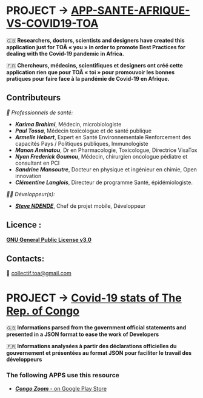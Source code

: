 # PROJECT -> [APP-SANTE-AFRIQUE-VS-COVID19-TOA](https://github.com/AfricaDevs/APP-SANTE-AFRIQUE-VS-COVID19-TOA)

:uk: **Researchers, doctors, scientists and designers have created this application just for TOÂ « you » in order to promote Best Practices for dealing with the Covid-19 pandemic in Africa.**

:fr: **Chercheurs, médecins, scientifiques et designers ont créé cette application rien que pour TOÂ « toi » pour promouvoir les bonnes pratiques pour faire face à la pandémie de Covid-19 en Afrique.**

## Contributeurs

*:hospital: Professionnels de santé:*
- ***Karima Brahimi***, Médecin, microbiologiste
- ***Paul Tossa***, Médecin toxicologue et de santé publique
- ***Armelle Hebert***, Expert en Santé Environnementale Renforcement des capacités Pays / Politiques publiques, Immunologiste
- ***Manon Aminatou***, Dr en Pharmacologie, Toxicologue, Directrice VisaTox
- ***Nyan  Frederick Goumou***, Médecin, chirurgien  oncologue pédiatre et consultant en PCI 
- ***Sandrine Mansoutre***, Docteur en physique et ingénieur en chimie, Open innovation
- ***Clémentine Langlois***, Directeur de programme Santé, épidémiologiste.

*👨‍💻 Développeur(s):*
- ***[Steve NDENDE](https://www.github.com/steve111MV)***, Chef de projet mobile, Développeur

## Licence :
**[GNU General Public License v3.0](https://www.gnu.org/licenses/gpl-3.0.html)**

## Contacts:
:email: [collectif.toa@gmail.com](mailto:collectif.toa@gmail.com)


# PROJECT -> [Covid-19 stats of The Rep. of Congo](https://github.com/AfricaDevs/AfricaDevs.github.io/blob/master/congo-covid19-cases.json)
:uk: **Informations parsed from the government official statements and presented in a JSON format to ease the work of Developers**

:fr: **Informations analysées à partir des déclarations officielles du gouvernement et présentées au format JSON pour faciliter le travail des développeurs**

### The following APPS use this resource
- [***Congo Zoom*** - on Google Play Store](https://play.google.com/store/apps/details?id=cg.stevendende.congo)

